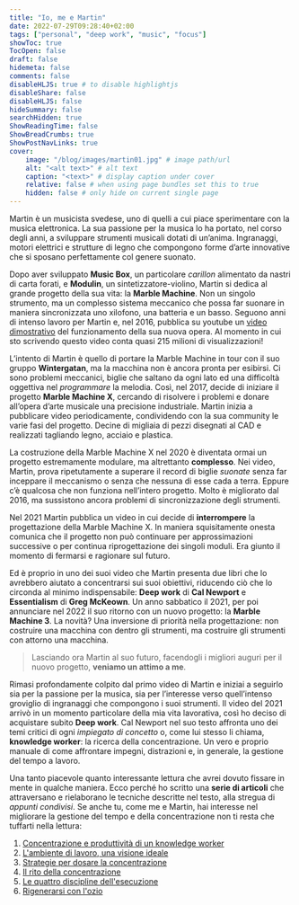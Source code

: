 ```yaml
---
title: "Io, me e Martin"
date: 2022-07-29T09:28:40+02:00
tags: ["personal", "deep work", "music", "focus"]
showToc: true
TocOpen: false
draft: false
hidemeta: false
comments: false
disableHLJS: true # to disable highlightjs
disableShare: false
disableHLJS: false
hideSummary: false
searchHidden: true
ShowReadingTime: false
ShowBreadCrumbs: true
ShowPostNavLinks: true
cover:
    image: "/blog/images/martin01.jpg" # image path/url
    alt: "<alt text>" # alt text
    caption: "<text>" # display caption under cover
    relative: false # when using page bundles set this to true
    hidden: false # only hide on current single page
---
```

Martin è un musicista svedese, uno di quelli a cui piace sperimentare con la musica elettronica. La sua passione per la musica lo ha portato, nel corso degli anni, a sviluppare strumenti musicali dotati di un’anima. Ingranaggi, motori elettrici e strutture di legno che compongono forme d’arte innovative che si sposano perfettamente col genere suonato.

Dopo aver sviluppato **Music Box**, un particolare *carillon* alimentato da nastri di carta forati, e **Modulin**, un sintetizzatore-violino, Martin si dedica al grande progetto della sua vita: la **Marble Machine**. Non un singolo strumento, ma un complesso sistema meccanico che possa far suonare in maniera sincronizzata uno xilofono, una batteria e un basso. Seguono anni di intenso lavoro per Martin e, nel 2016, pubblica su youtube un [video dimostrativo](https://www.youtube.com/watch?v=IvUU8joBb1Q) del funzionamento della sua nuova opera. Al momento in cui sto scrivendo questo video conta quasi 215 milioni di visualizzazioni!

L’intento di Martin è quello di portare la Marble Machine in tour con il suo gruppo **Wintergatan**, ma la macchina non è ancora pronta per esibirsi. Ci sono problemi meccanici, biglie che saltano da ogni lato ed una difficoltà oggettiva nel *programmare* la melodia. Così, nel 2017, decide di iniziare il progetto **Marble Machine X**, cercando di risolvere i problemi e donare all’opera d’arte musicale una precisione industriale. Martin inizia a pubblicare video periodicamente, condividendo con la sua community le varie fasi del progetto. Decine di migliaia di pezzi disegnati al CAD e realizzati tagliando legno, acciaio e plastica. 

La costruzione della Marble Machine X nel 2020 è diventata ormai un progetto estremamente modulare, ma altrettanto **complesso**. Nei video, Martin, prova ripetutamente a superare il record di biglie *suonate* senza far inceppare il meccanismo o senza che nessuna di esse cada a terra. Eppure c’è qualcosa che non funziona nell’intero progetto. Molto è migliorato dal 2016, ma sussistono ancora problemi di sincronizzazione degli strumenti. 

Nel 2021 Martin pubblica un video in cui decide di **interrompere** la progettazione della Marble Machine X. In maniera squisitamente onesta comunica che il progetto non può continuare per approssimazioni successive o per continua riprogettazione dei singoli moduli. Era giunto il momento di fermarsi e ragionare sul futuro.

Ed è proprio in uno dei suoi video che Martin presenta due libri che lo avrebbero aiutato a concentrarsi sui suoi obiettivi, riducendo ciò che lo circonda al minimo indispensabile: **Deep work** di **Cal Newport** e **Essentialism** di **Greg McKeown**. Un anno sabbatico il 2021, per poi annunciare nel 2022 il suo ritorno con un nuovo progetto: la **Marble Machine 3**. La novità? Una inversione di priorità nella progettazione: non costruire una macchina con dentro gli strumenti, ma costruire gli strumenti con attorno una macchina.

> Lasciando ora Martin al suo futuro, facendogli i migliori auguri per il nuovo progetto, **veniamo un attimo a me**.

Rimasi profondamente colpito dal primo video di Martin e iniziai a seguirlo sia per la passione per la musica, sia per l’interesse verso quell’intenso groviglio di ingranaggi che compongono i suoi strumenti. Il video del 2021 arrivò in un momento particolare della mia vita lavorativa, così ho deciso di acquistare subito **Deep work**. Cal Newport nel suo testo affronta uno dei temi critici di ogni *impiegato di concetto* o, come lui stesso li chiama, **knowledge worker**: la ricerca della concentrazione. Un vero e proprio manuale di come affrontare impegni, distrazioni e, in generale, la gestione del tempo a lavoro. 

Una tanto piacevole quanto interessante lettura che avrei dovuto fissare in mente in qualche maniera. Ecco perché ho scritto una **serie di articoli** che attraversano e rielaborano le tecniche descritte nel testo, alla stregua di *appunti condivisi*. Se anche tu, come me e Martin, hai interesse nel migliorare la gestione del tempo e della concentrazione non ti resta che tuffarti nella lettura:

1. [Concentrazione e produttività di un knowledge worker](https://simonevellei.com/blog/posts/concentrazione-e-produttivit%C3%A0-di-un-knowledge-worker/)
2. [L'ambiente di lavoro, una visione ideale](https://simonevellei.com/blog/posts/lambiente-di-lavoro-una-visione-ideale/)
3. [Strategie per dosare la concentrazione](https://simonevellei.com/blog/posts/strategie-per-dosare-la-concentrazione/)
4. [Il rito della concentrazione](https://simonevellei.com/blog/posts/il-rito-della-concentrazione/)
5. [Le quattro discipline dell'esecuzione](https://simonevellei.com/blog/posts/le-quattro-discipline-dellesecuzione/)
6. [Rigenerarsi con l'ozio](https://simonevellei.com/blog/posts/rigenerarsi-con-lozio/)
